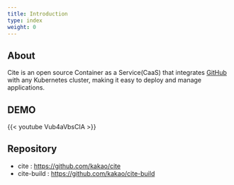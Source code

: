 ```yaml
---
title: Introduction
type: index
weight: 0
---
```

## About
Cite is an open source Container as a Service(CaaS) that integrates [GitHub](https://github.com) with any Kubernetes cluster, making it easy to deploy and manage applications.

## DEMO
{{< youtube Vub4aVbsCIA >}}

## Repository
* cite : https://github.com/kakao/cite
* cite-build : https://github.com/kakao/cite-build
